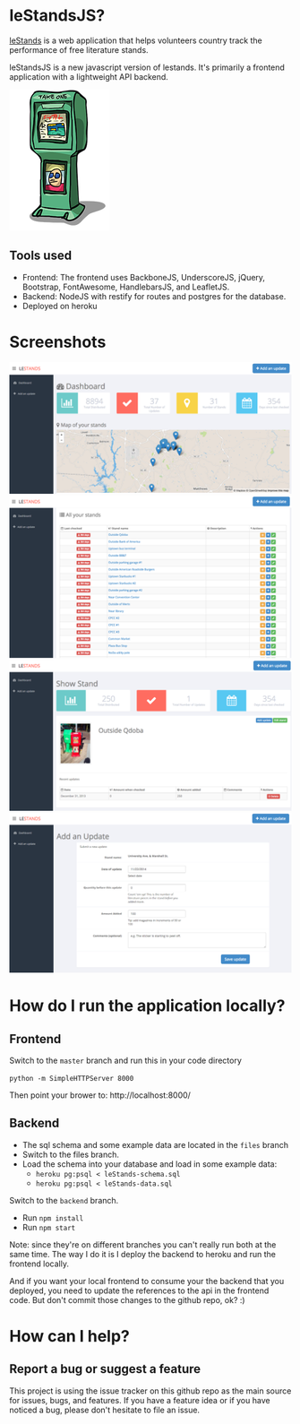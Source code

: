 leStandsJS?
==========

[leStands](http://lestands.com) is a web application that helps volunteers country track the performance of free literature stands.

leStandsJS is a new javascript version of lestands. It's primarily a frontend application with a lightweight API backend.

![le Stands](assets/img/takeone-xsm.png "le Stands")

## Tools used
* Frontend: The frontend uses BackboneJS, UnderscoreJS, jQuery, Bootstrap, FontAwesome, HandlebarsJS, and LeafletJS.
* Backend: NodeJS with restify for routes and postgres for the database.
* Deployed on heroku

# Screenshots
![](assets/img/screenshots/dashboard-1.png "Dashboard screenshot #1")
![](assets/img/screenshots/dashboard-2.png "Dashboard screenshot #2")
![](assets/img/screenshots/individual-stand.png "Individual stand screenshot")
![](assets/img/screenshots/add-an-update.png "Add an update screenshot")

# How do I run the application locally?
## Frontend

Switch to the `master` branch and run this in your code directory

` python -m SimpleHTTPServer 8000 `

Then point your brower to: http://localhost:8000/

## Backend
* The sql schema and some example data are located in the `files` branch
* Switch to the files branch.
* Load the schema into your database and load in some example data:
  * `heroku pg:psql < leStands-schema.sql `
  * `heroku pg:psql < leStands-data.sql`

Switch to the `backend` branch.
 * Run `npm install`
 * Run `npm start`

Note: since they're on different branches you can't really run both at the same time. The way I do it is I deploy the backend to heroku and run the frontend locally.

And if you want your local frontend to consume your the backend that you deployed, you need to update the references to the api in the frontend code. But don't commit those changes to the github repo, ok? :)

# How can I help?
## Report a bug or suggest a feature
This project is using the issue tracker on this github repo as the main source for issues, bugs, and features. If you have a feature idea or if you have noticed a bug, please don't hesitate to file an issue.
